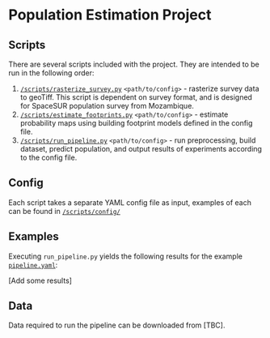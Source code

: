 # Population Estimation Project

## Scripts
There are several scripts included with the project. They are intended to be run in the following order:
1. [`/scripts/rasterize_survey.py`](./scripts/rasterize_survey.py) `<path/to/config>` - rasterize survey data to geoTiff. This script is dependent on survey format, and is designed for SpaceSUR population survey from Mozambique.
2. [`/scripts/estimate_footprints.py`](./scripts/estimate_footprints.py) `<path/to/config>` - estimate probability maps using building footprint models defined in the config file.
3. [`/scripts/run_pipeline.py`](./scripts/run_pipeline.py) `<path/to/config>` - run preprocessing, build dataset, predict population, and output results of experiments according to the config file.

## Config
Each script takes a separate YAML config file as input, examples of each can be found in [`/scripts/config/`](./scripts/config/)

## Examples
Executing `run_pipeline.py` yields the following results for the example [`pipeline.yaml`](/scripts/pipeline.yaml):

[Add some results]

## Data
Data required to run the pipeline can be downloaded from [TBC].